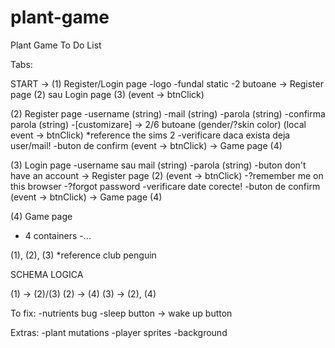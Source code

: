 # plant-game
Plant Game To Do List

Tabs:

START -> 
(1) Register/Login page
-logo
-fundal static
-2 butoane -> Register page (2) sau Login page (3) (event -> btnClick)

(2) Register page
-username (string)
-mail (string)
-parola (string)
-confirma parola (string)
-[customizare] -> 2/6 butoane (gender/?skin color) (local event -> btnClick) *reference the sims 2
-verificare daca exista deja user/mail!
-buton de confirm (event -> btnClick) -> Game page (4)

(3) Login page
-username sau mail (string)
-parola (string)
-buton don't have an account -> Register page (2) (event -> btnClick)
-?remember me on this browser
-?forgot password
-verificare date corecte!
-buton de confirm (event -> btnClick) -> Game page (4)

(4) Game page
- 4 containers
-...


(1), (2), (3) *reference club penguin

SCHEMA LOGICA

(1) -> (2)/(3)
(2) -> (4)
(3) -> (2), (4)

To fix:
-nutrients bug
-sleep button -> wake up button 

Extras:
-plant mutations
-player sprites
-background